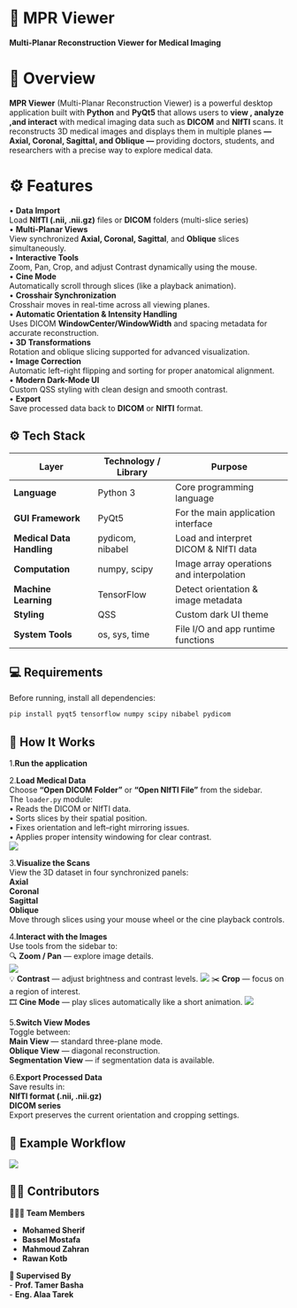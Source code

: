 # 🩻 MPR Viewer
**Multi-Planar Reconstruction Viewer for Medical Imaging**
# 🧠 Overview
**MPR Viewer** (Multi-Planar Reconstruction Viewer) is a powerful desktop application built with **Python** and **PyQt5** that allows users to **view , analyze ,and interact** with medical imaging data such as **DICOM** and **NIfTI** scans.
It reconstructs 3D medical images and displays them in multiple planes **— Axial, Coronal, Sagittal, and Oblique —** providing doctors, students, and researchers with a precise way to explore medical data.
# ⚙️ Features
• **Data Import**   
Load **NIfTI (.nii, .nii.gz)** files or **DICOM** folders (multi-slice series)     
• **Multi-Planar Views**       
View synchronized **Axial, Coronal, Sagittal**, and **Oblique** slices simultaneously.         
• **Interactive Tools**         
Zoom, Pan, Crop, and adjust Contrast dynamically using the mouse.          
• **Cine Mode**          
Automatically scroll through slices (like a playback animation).      
• **Crosshair Synchronization**       
Crosshair moves in real-time across all viewing planes.        
• **Automatic Orientation & Intensity Handling**           
Uses DICOM **WindowCenter/WindowWidth** and spacing metadata for accurate reconstruction.       
• **3D Transformations**        
Rotation and oblique slicing supported for advanced visualization.       
• **Image Correction**        
Automatic left–right flipping and sorting for proper anatomical alignment.       
• **Modern Dark-Mode UI**         
Custom QSS styling with clean design and smooth contrast.        
• **Export**       
Save processed data back to **DICOM** or **NIfTI** format.        
## ⚙️ Tech Stack  

| Layer | Technology / Library | Purpose |
|-------|-----------------------|----------|
| **Language** | Python 3 | Core programming language |
| **GUI Framework** | PyQt5 | For the main application interface |
| **Medical Data Handling** | pydicom, nibabel | Load and interpret DICOM & NIfTI data |
| **Computation** | numpy, scipy | Image array operations and interpolation |
| **Machine Learning** | TensorFlow | Detect orientation & image metadata |
| **Styling** | QSS | Custom dark UI theme |
| **System Tools** | os, sys, time | File I/O and app runtime functions |
## 💻 Requirements      
Before running, install all dependencies:     
```bash
pip install pyqt5 tensorflow numpy scipy nibabel pydicom
```
## 🚀 How It Works        
1.**Run the application**  

2.**Load Medical Data**        
Choose **“Open DICOM Folder”** or **“Open NIfTI File”** from the sidebar.    
The `loader.py` module:     
• Reads the DICOM or NIfTI data.    
• Sorts slices by their spatial position.      
• Fixes orientation and left–right mirroring issues.    
• Applies proper intensity windowing for clear contrast.   
![](https://github.com/MhmdSheref/CUFE-MPR/blob/ce36d382a09da99d1d801f93bf7d0f8cc2a9d1e4/assets/Screenshot%201.png)

3.**Visualize the Scans**   
View the 3D dataset in four synchronized panels:     
**Axial**     
**Coronal**        
**Sagittal**       
**Oblique**              
Move through slices using your mouse wheel or the cine playback controls.      

4.**Interact with the Images**       
Use tools from the sidebar to:       
🔍 **Zoom / Pan** — explore image details.   
![](https://github.com/MhmdSheref/CUFE-MPR/blob/0ed7c0efd7d05154d8f3640a1c143b9616fc6f04/assets/IMG_0410.gif)   
💡 **Contrast** — adjust brightness and contrast levels. 
![](https://github.com/MhmdSheref/CUFE-MPR/blob/1b0376c0a818e0f042fa8fcffb17220b39ab76e7/assets/IMG_0407.gif)
✂️ **Crop** — focus on a region of interest.       
🎞 **Cine Mode** — play slices automatically like a short animation.
![](https://github.com/MhmdSheref/CUFE-MPR/blob/09e97cac40f461157c84ce14168445d3a77fd1a1/assets/IMG_0408.gif)

5.**Switch View Modes**          
Toggle between:     
**Main View** — standard three-plane mode.    
**Oblique View** — diagonal reconstruction.        
**Segmentation View** — if segmentation data is available.        

6.**Export Processed Data**      
Save results in:    
**NIfTI format (.nii, .nii.gz)**      
**DICOM series**       
Export preserves the current orientation and cropping settings.       
## 🧪 Example Workflow 
![](https://github.com/MhmdSheref/CUFE-MPR/blob/3b9614a7bb250bf6c3e039d1a2b5cfee9b165e6e/assets/IMG_0409.gif)



## 👩‍💻 Contributors

**🧑‍🤝‍🧑 Team Members**
  - **Mohamed Sherif** 
  - **Bassel Mostafa**
  - **Mahmoud Zahran** 
  - **Rawan Kotb** 

 **🧭 Supervised By**     
         - **Prof. Tamer Basha**     
         - **Eng. Alaa Tarek**     




   

